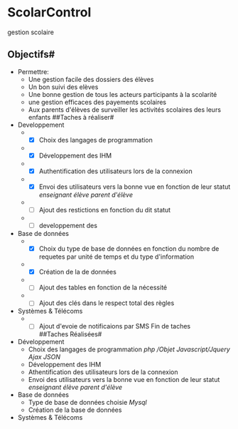 # ScolarControl
gestion scolaire
## Objectifs#
* Permettre:
	* Une gestion facile des dossiers des élèves
	* Un bon suivi des elèves
	* Une bonne gestion de tous les acteurs participants à la scolarité
	* une gestion efficaces des payements scolaires 
	* Aux parents d'élèves de surveiller les activités scolaires des leurs enfants
##Taches à réaliser#
* Developpement
	* - [x] Choix des langages de programmation
	* - [x] Développement des IHM
	* - [x] Authentification des utilisateurs lors de la connexion
	* - [x] Envoi des utilisateurs vers la bonne vue en fonction de leur statut _enseignant_ _élève_ _parent d'élève_
	* - [ ] Ajout des restictions en fonction du dit statut
	* - [ ] developpement des 
* Base de données
	* - [x] Choix du type de base de données en fonction du nombre de requetes par unité de temps et du type d'information
	* - [x] Création de la de données
	* - [ ] Ajout des tables en fonction de la nécessité
	* - [ ] Ajout des clés dans le respect total des règles
* Systèmes & Télécoms
	* - [ ] Ajout d'evoie de notificaions par SMS
Fin de taches	
##Taches Réalisées#
* Développement
	* Choix des langages de programmation _php /Objet_ _Javascript/Jquery_ _Ajax_ _JSON_
	* Développement des IHM
	* Athentification des utilisateurs lors de la connexion
	* Envoi des utilisateurs vers la bonne vue en fonction de leur statut _enseignant_ _élève_ _parent d'élève_
*	Base de données
	* Type de base de données choisie _Mysql_
	* Création de la base de données
* Systèmes & Télécoms
